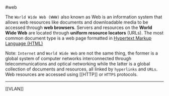 #web

The `World Wide Web (WWW)` also known as Web is an information system that allows web resources like documents and downloadable media to be accessed through **web browsers**. Servers and resources on the **World Wide Web** are located through **uniform resource locators** (URLs). The most common document type is a web page formatted in [Hypertext Markup Language (HTML)](HTML.md)

Note: `Internet` and `World Wide Web` are not the same thing, the former is a global system of computer networks interconnected through telecommunications and optical networking while the latter is a global collection of documents and resources, all linked by `hyperlinks` and `URLs`. Web resources are accessed using [[HTTP]] or `HTTPS` protocols.

---------------

[[VLAN]]